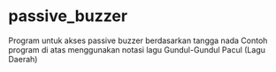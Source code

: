 # passive_buzzer
Program untuk akses passive buzzer berdasarkan tangga nada 
Contoh program di atas menggunakan notasi lagu Gundul-Gundul Pacul (Lagu Daerah)
